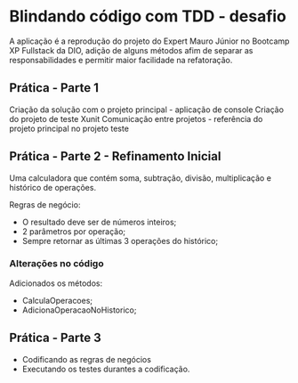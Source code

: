 # Blindando código com TDD - desafio

A aplicação é a reprodução do projeto do Expert Mauro Júnior no Bootcamp XP Fullstack da DIO, adição de alguns métodos afim de separar as responsabilidades e permitir maior facilidade na refatoração.

## Prática - Parte 1

Criação da solução com o projeto principal - aplicação de console
Criação do projeto de teste Xunit
Comunicação entre projetos - referência do projeto principal no projeto teste

## Prática - Parte 2 - Refinamento Inicial

Uma calculadora que contém soma, subtração, divisão, multiplicação e histórico de operações.

Regras de negócio:

- O resultado deve ser de números inteiros;
- 2 parâmetros por operação;
- Sempre retornar as últimas 3 operações do histórico;

### Alterações no código

Adicionados os métodos:

- CalculaOperacoes;
- AdicionaOperacaoNoHistorico;

## Prática - Parte 3

- Codificando as regras de negócios
- Executando os testes durantes a codificação.
